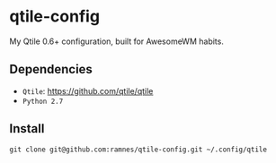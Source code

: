 qtile-config
============

My Qtile 0.6+ configuration, built for AwesomeWM habits.

Dependencies
------------
* `Qtile`: https://github.com/qtile/qtile
* `Python 2.7`

Install
-------
```
git clone git@github.com:ramnes/qtile-config.git ~/.config/qtile
```
